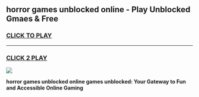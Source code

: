 
## horror games unblocked online - Play Unblocked Gmaes & Free
<h3>
<a href="https://premium.freeplayer.one?title=horror_games_unblocked_online&ref=20F">CLICK TO PLAY</a></h3>
<hr>

<h3>
<a href="https://premium.freeplayer.one?title=horror_games_unblocked_online&ref=20F">CLICK 2 PLAY</a>
  
</h3>

<a href="https://premium.freeplayer.one?title=horror_games_unblocked_online&ref=20F/"><img src="https://clearcache.store/games.png"></a>


**horror games unblocked online games unblocked: Your Gateway to Fun and Accessible Online Gaming**
